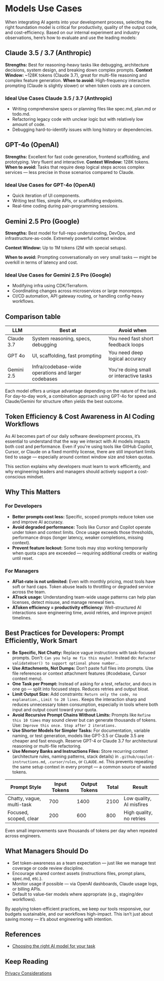 # Models Use Cases

When integrating AI agents into your development process, selecting the right foundation model is critical for productivity, quality of the output code, and cost-efficiency. Based on our internal experiment and industry observations, here’s how to evaluate and use the leading models:

## Claude 3.5 / 3.7 (Anthropic)

**Strengths:** Best for reasoning-heavy tasks like debugging, architecture decisions, system design, and breaking down complex prompts.
**Context Window:** ~128K tokens (Claude 3.7), great for multi-file reasoning and complex feature generation.
**When to avoid:** High-frequency interactive prompting (Claude is slightly slower) or when token costs are a concern.

### Ideal Use Cases Claude 3.5 / 3.7 (Anthropic)

- Writing comprehensive specs or planning files like spec.md, plan.md or todo.md.
- Refactoring legacy code with unclear logic but with relatively low amount of code.
- Debugging hard-to-identify issues with long history or dependencies.

## GPT-4o (OpenAI)

**Strengths:** Excellent for fast code generation, frontend scaffolding, and prototyping. Very fluent and interactive.
**Context Window:** 128K tokens.
**When to avoid:** Tasks that require deep logical steps across complex services — less precise in those scenarios compared to Claude.

### Ideal Use Cases for GPT-4o (OpenAI)

- Quick iteration of UI components.
- Writing test files, simple APIs, or scaffolding endpoints.
- Real-time coding during pair-programming sessions.

## Gemini 2.5 Pro (Google)

**Strengths:** Best model for full-repo understanding, DevOps, and infrastructure-as-code. Extremely powerful context window.

**Context Window:** Up to 1M tokens (2M with special setups).

**When to avoid:** Prompting conversationally on very small tasks — might be overkill in terms of latency and cost.

### Ideal Use Cases for Gemini 2.5 Pro (Google)

- Modifying infra using CDK/Terraform.
- Coordinating changes across microservices or large monorepos.
- CI/CD automation, API gateway routing, or handling config-heavy workflows.

## Comparison table

| **LLM**     | **Best at**                                         | **Avoid when**                             |
|-------------|-----------------------------------------------------|--------------------------------------------|
| Claude 3.7  | System reasoning, specs, debugging                  | You need fast short feedback loops         |
| GPT 4o      | UI, scaffolding, fast prompting                     | You need deep logical accuracy             |
| Gemini 2.5  | Infra/codebase-wide operations and larger codebases | You're doing small or interactive tasks    |

Each model offers a unique advantage depending on the nature of the task. For day-to-day work, a combination approach using GPT-4o for speed and Claude/Gemini for structure often yields the best outcome.

## Token Efficiency & Cost Awareness in AI Coding Workflows

As AI becomes part of our daily software development process, it’s essential to understand that the way we interact with AI models impacts both cost and performance. Even if you're using tools like GitHub Copilot, Cursor, or Claude on a fixed monthly license, there are still important limits tied to usage — especially around context window size and token quotas.

This section explains why developers must learn to work efficiently, and why engineering leaders and managers should actively support a cost-conscious mindset.

## Why This Matters

### For Developers

- **Better prompts cost less:** Specific, scoped prompts reduce token use and improve AI accuracy.
- **Avoid degraded performance:** Tools like Cursor and Copilot operate under token and context limits. Once usage exceeds those thresholds, performance drops (longer latency, weaker completions, missing context).
- **Prevent feature lockout:** Some tools may stop working temporarily when quota caps are exceeded — requiring additional credits or waiting until reset.

### For Managers

- **AFlat-rate is not unlimited:** Even with monthly pricing, most tools have soft or hard caps. Token abuse leads to throttling or degraded service across the team.
- **ATrack usage:** Understanding team-wide usage patterns can help plan licenses, detect misuse, and manage renewal tiers.
- **AToken efficiency = productivity efficiency:** Well-structured AI interactions save engineering time, avoid retries, and improve project timelines.

## Best Practices for Developers: Prompt Efficiently, Work Smart

- **Be Specific, Not Chatty:** Replace vague instructions with task-focused prompts. Don’t: `Can you help me fix this maybe?`. Instead do: `Refactor validateUser() to support optional phone number.`.
- **Use Attachments, Not Dumps:** Don’t paste full files into prompts. Use file references or context attachment features (#codebase, Cursor context menu).
- **One Task per Prompt:** Instead of asking for a test, refactor, and docs in one go — split into focused steps. Reduces retries and output bloat.
- **Limit Output Size:** Add constraints: `Return only the code, no explanation.`, `Limit to 20 lines.` Keeps the interaction sharp and reduces unnecessary token consumption, especially in tools where both input and output count toward your quota.
- **Avoid Recursive Prompt Chains Without Limits:** Prompts like `Refine this 10 times` may sound clever but can generate thousands of tokens. Use: `Improve this once. Stop after 2 iterations.`
- **Use Shorter Models for Simpler Tasks:** For documentation, variable naming, or test generation, models like GPT-3.5 or Claude 3.5 are cheaper and fast enough.
Reserve GPT-4 or Claude 3.7 for architectural reasoning or multi-file refactoring.
- **Use Memory Banks and Instructions Files:** Store recurring context (architecture rules, naming patterns, stack details) in `.github/copilot-instructions.md`, `.cursor/rules`, or `CLAUDE.md`. This prevents repeating the same setup context in every prompt — a common source of wasted tokens.

| **Prompt Style**          | **Input Tokens** | **Output Tokens** | **Total** | **Result**               |
|---------------------------|------------------|-------------------|-----------|--------------------------|
| Chatty, vague, multi-task | 700              | 1400              | 2100      | Low quality, AI misfires |
| Focused, scoped, clear    | 200              | 600               | 800       | High quality, no retries |

Even small improvements save thousands of tokens per day when repeated across engineers.

## What Managers Should Do

- Set token-awareness as a team expectation — just like we manage test coverage or code review discipline.
- Encourage shared context assets (instructions files, prompt plans, spec.md, etc.).
- Monitor usage if possible — via OpenAI dashboards, Claude usage logs, or billing APIs.
- Default to value-tier models where appropriate (e.g., staging/dev workflows).

By applying token-efficient practices, we keep our tools responsive, our budgets sustainable, and our workflows high-impact. This isn’t just about saving money — it’s about engineering with intention.

## References

- [Choosing the right AI model for your task](https://docs.github.com/en/copilot/using-github-copilot/ai-models/choosing-the-right-ai-model-for-your-task)

## Keep Reading

[Privacy Considerations](./PRIVACY.md)